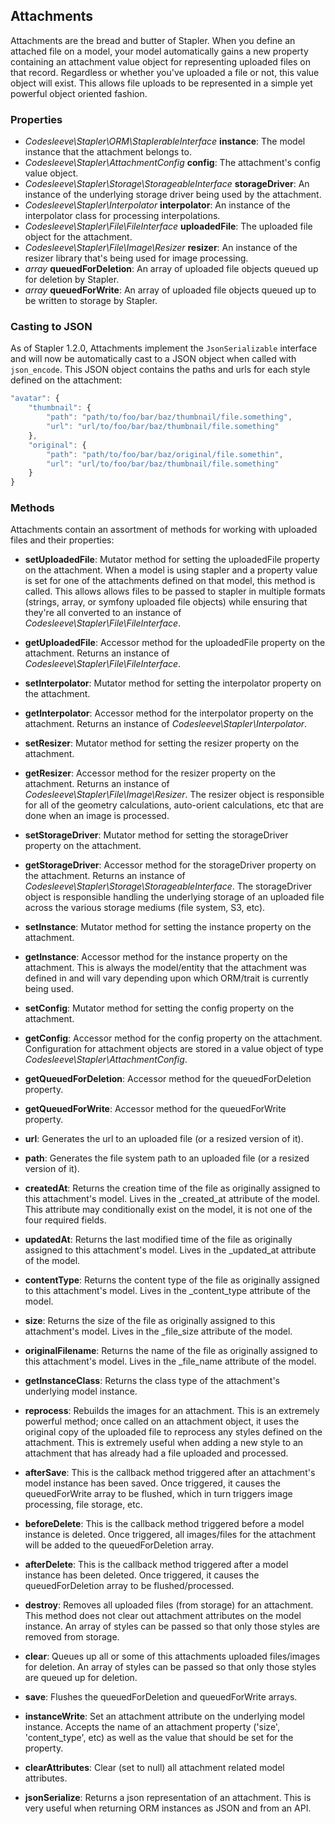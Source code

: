 ## Attachments
Attachments are the bread and butter of Stapler.  When you define an attached file on a model, your model automatically gains a new property containing an attachment value object for representing uploaded files on that record.  Regardless or whether you've uploaded a file or not, this value object will exist.  This allows file uploads to be represented in a simple yet powerful object oriented fashion.

### Properties
* *Codesleeve\Stapler\ORM\StaplerableInterface* **instance**: The model instance that the attachment belongs to.
* *Codesleeve\Stapler\AttachmentConfig* **config**: The attachment's config value object.
* *Codesleeve\Stapler\Storage\StorageableInterface* **storageDriver**: An instance of the underlying storage driver being used by the attachment.
* *Codesleeve\Stapler\Interpolator* **interpolator**: An instance of the interpolator class for processing interpolations.
* *Codesleeve\Stapler\File\FileInterface* **uploadedFile**: The uploaded file object for the attachment.
* *Codesleeve\Stapler\File\Image\Resizer* **resizer**: An instance of the resizer library that's being used for image processing.
* *array* **queuedForDeletion**: An array of uploaded file objects queued up for deletion by Stapler.
* *array* **queuedForWrite**: An array of uploaded file objects queued up to be written to storage by Stapler.

### Casting to JSON
As of Stapler 1.2.0, Attachments implement the `JsonSerializable` interface and will now be automatically cast to a JSON object when called with `json_encode`.
This JSON object contains the paths and urls for each style defined on the attachment:
```js
"avatar": {
    "thumbnail": {
        "path": "path/to/foo/bar/baz/thumbnail/file.something",
        "url": "url/to/foo/bar/baz/thumbnail/file.something"
    },
    "original": {
        "path": "path/to/foo/bar/baz/original/file.somethin",
        "url": "url/to/foo/bar/baz/thumbnail/file.something"
    }
}
```

### Methods
Attachments contain an assortment of methods for working with uploaded files and their properties:

* **setUploadedFile**: Mutator method for setting the uploadedFile property on the attachment.  When a model is using stapler and a property value is set for one of the attachments defined on that model, this method is called.  This allows allows files to be passed to stapler in multiple formats (strings, array, or symfony uploaded file objects) while ensuring that they're all converted to an instance of *Codesleeve\Stapler\File\FileInterface*.

* **getUploadedFile**: Accessor method for the uploadedFile property on the attachment.  Returns an instance of *Codesleeve\Stapler\File\FileInterface*.

* **setInterpolator**: Mutator method for setting the interpolator property on the attachment.

* **getInterpolator**: Accessor method for the interpolator property on the attachment.  Returns an instance of *Codesleeve\Stapler\Interpolator*.

* **setResizer**: Mutator method for setting the resizer property on the attachment.

* **getResizer**: Accessor method for the resizer property on the attachment.  Returns an instance of *Codesleeve\Stapler\File\Image\Resizer*.  The resizer object is responsible for all of the geometry calculations, auto-orient calculations, etc that are done when an image is processed.

* **setStorageDriver**: Mutator method for setting the storageDriver property on the attachment.

* **getStorageDriver**: Accessor method for the storageDriver property on the attachment.  Returns an instance of *Codesleeve\Stapler\Storage\StorageableInterface*.  The storageDriver object is responsible handling the underlying storage of an uploaded file across the various storage mediums (file system, S3, etc).

* **setInstance**: Mutator method for setting the instance property on the attachment.

* **getInstance**: Accessor method for the instance property on the attachment.  This is always the model/entity that the attachment was defined in and will vary depending upon which ORM/trait is currently being used.

* **setConfig**: Mutator method for setting the config property on the attachment.

* **getConfig**: Accessor method for the config property on the attachment.  Configuration for attachment objects are stored in a value object of type *Codesleeve\Stapler\AttachmentConfig*.

* **getQueuedForDeletion**: Accessor method for the queuedForDeletion property.

* **getQueuedForWrite**: Accessor method for the queuedForWrite property.

* **url**: Generates the url to an uploaded file (or a resized version of it).

* **path**: Generates the file system path to an uploaded file (or a resized version of it).

* **createdAt**: Returns the creation time of the file as originally assigned to this attachment's model. Lives in the <attachment>_created_at attribute of the model.  This attribute may conditionally exist on the model, it is not one of the four required fields.

* **updatedAt**: Returns the last modified time of the file as originally assigned to this attachment's model.  Lives in the <attachment>_updated_at attribute of the model.

* **contentType**: Returns the content type of the file as originally assigned to this attachment's model. Lives in the <attachment>_content_type attribute of the model.

* **size**: Returns the size of the file as originally assigned to this attachment's model. Lives in the <attachment>_file_size attribute of the model.

* **originalFilename**: Returns the name of the file as originally assigned to this attachment's model. Lives in the <attachment>_file_name attribute of the model.

* **getInstanceClass**: Returns the class type of the attachment's underlying model instance.

* **reprocess**: Rebuilds the images for an attachment.  This is an extremely powerful method; once called on an attachment object, it uses the original copy of the uploaded file to reprocess any styles defined on the attachment.  This is extremely useful when adding a new style to an attachment that has already had a file uploaded and processed.

* **afterSave**: This is the callback method triggered after an attachment's model instance has been saved.  Once triggered, it causes the queuedForWrite array to be flushed, which in turn triggers image processing, file storage, etc.

* **beforeDelete**:  This is the callback method triggered before a model instance is deleted.  Once triggered, all images/files for the attachment will be added to the queuedForDeletion array.

* **afterDelete**:  This is the callback method triggered after a model instance has been deleted.  Once triggered, it causes the queuedForDeletion array to be flushed/processed.

* **destroy**: Removes all uploaded files (from storage) for an attachment. This method does not clear out attachment attributes on the model instance.  An array of styles can be passed so that only those styles are removed from storage.

* **clear**: Queues up all or some of this attachments uploaded files/images for deletion.  An array of styles can be passed so that only those styles are queued up for deletion.

* **save**: Flushes the queuedForDeletion and queuedForWrite arrays.

* **instanceWrite**: Set an attachment attribute on the underlying model instance.  Accepts the name of an attachment property ('size', 'content_type', etc) as well as the value that should be set for the property.

* **clearAttributes**: Clear (set to null) all attachment related model attributes.

* **jsonSerialize**: Returns a json representation of an attachment. This is very useful when returning ORM instances as JSON and from an API.


